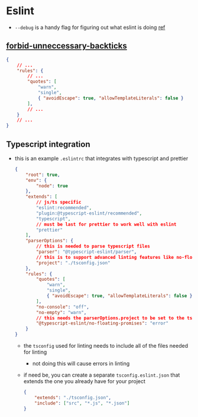 # Eslint

- `--debug` is a handy flag for figuring out what eslint is doing [ref](https://github.com/eslint/eslint/issues/1101)

## [forbid-unneccessary-backticks](https://github.com/prettier/eslint-config-prettier#forbid-unnecessary-backticks)

```json
{
    // ...
    "rules": {
        // ...
        "quotes": [
            "warn",
            "single",
            { "avoidEscape": true, "allowTemplateLiterals": false }
        ],
        // ...
    }
    // ...
}
```

## Typescript integration

- this is an example `.eslintrc` that integrates with typescript and prettier

    ```json
    {
        "root": true,
        "env": {
            "node": true
        },
        "extends": [
            // js/ts specific
            "eslint:recommended",
            "plugin:@typescript-eslint/recommended",
            "typescript",
            // must be last for prettier to work well with eslint
            "prettier"
        ],
        "parserOptions": {
            // this is needed to parse typescript files
            "parser": "@typescript-eslint/parser",
            // this is to support advanced linting features like no-floating-promises
            "project": "./tsconfig.json"
        },
        "rules": {
            "quotes": [
                "warn",
                "single",
                { "avoidEscape": true, "allowTemplateLiterals": false }
            ],
            "no-console": "off",
            "no-empty": "warn",
            // this needs the parserOptions.project to be set to the tsconfig to use for linting
            "@typescript-eslint/no-floating-promises": "error"
        }
    }
    ```

  - the `tsconfig` used for linting needs to include all of the files needed for linting
    - not doing this will cause errors in linting
  - if need be, you can create a separate `tsconfig.eslint.json` that extends the one you already have for your project

    ```json
    {
        "extends": "./tsconfig.json",
        "include": ["src", "*.js", "*.json"]
    }
    ```
